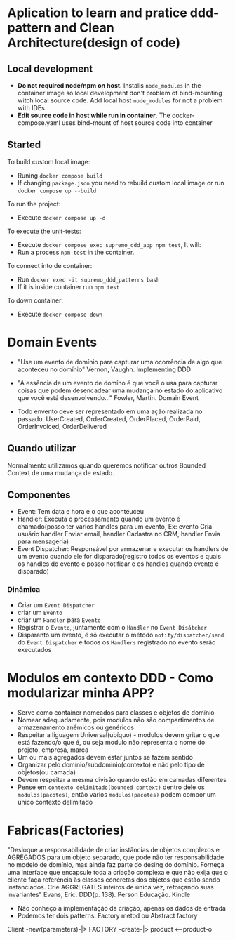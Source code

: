 # Aplication to learn and pratice ddd-pattern and Clean Architecture(design of code)

## Local development

- **Do not required node/npm on host**. Installs `node_modules` in the container image so local development don't problem of bind-mounting witch local source code. Add local host `node_modules` for not a problem with IDEs
- **Edit source code in host while run in container**. The docker-compose.yaml uses bind-mount of host source code into container

## Started

To build custom local image:

- Runing `docker compose build`
- If changing `package.json` you need to rebuild custom local image or run `docker compose up --build`

To run the project:

- Execute `docker compose up -d`

To execute the unit-tests:

- Execute `docker compose exec supremo_ddd_app npm test`, It will:
- Run a process `npm test` in the container.

To connect into de container:

- Run `docker exec -it supremo_ddd_patterns bash`
- If it is inside container run `npm test`

To down container:

- Execute `docker compose down`


# Domain Events
- "Use um evento de domínio para capturar uma ocorrência de algo que aconteceu no domínio" Vernon, Vaughn. Implementing DDD

- "A essência de um evento de domíno é que você o usa para capturar coisas que podem desencadear uma mudança no estado do aplicativo que você está desenvolvendo..."
Fowler, Martin. Domain Event

- Todo envento deve ser representado em uma ação realizada no passado. UserCreated, OrderCreated, OrderPlaced, OrderPaid, OrderInvoiced, OrderDelivered

## Quando utilizar

Normalmento utilizamos quando queremos notificar outros Bounded Context de uma mudança de estado.

## Componentes

- Event: Tem data e hora e o que aconteuceu
- Handler: Executa o processamento quando um evento é chamado(posso ter varios handles para um evento, Ex: evento Cria usuário handler Enviar email, handler Cadastra no CRM, handler Envia para mensageria)
- Event Dispatcher: Responsável por armazenar e executar os handlers de um evento quando ele for disparado(registro todos os eventos e quais os handles do evento e posso notificar e os handles quando evento é disparado)

### Dinâmica
- Criar um `Event Dispatcher`
- criar um `Evento`
- criar um `Handler` para `Evento`
- Registrar o `Evento`, juntamente com o `Handler` no `Event Disátcher`
- Disparanto um evento, é só executar o método `notify/dispatcher/send` do `Event Dispatcher` e todos os `Handlers` registrado no evento serão executados


# Modulos em contexto DDD - Como modularizar minha APP?
- Serve como container nomeados para classes e objetos de domínio
- Nomear adequadamente, pois modulos não são compartimentos de armazenamento anêmicos ou genéricos
- Respeitar a liguagem Universal(ubíquo) - modulos devem gritar o que está fazendo/o que é, ou seja modulo não representa o nome do projeto, empresa, marca
- Um ou mais agregados devem estar juntos se fazem sentido
- Organizar pelo domínio/subdomínio(contexto) e não pelo tipo de objetos(ou camada)
- Devem respeitar a mesma divisão quando estão em camadas diferentes
- Pense em `contexto delimitado(bounded context)` dentro dele os `modulos(pacotes)`, então varios `modulos(pacotes)` podem compor um único contexto delimitado



# Fabricas(Factories)
"Desloque a responsabilidade de criar instâncias de objetos complexos e AGREGADOS para um objeto separado, que pode não ter responsabilidade no modelo de domínio, mas ainda faz parte do desing do domínio. Forneça uma interface que encapsule toda a criação complexa e que não exija que o cliente faça referência às classes concretas dos objetos que estão sendo instanciados.
Crie AGGREGATES inteiros de única vez, reforçando suas invariantes"
Evans, Eric. DDD(p. 138). Person Educação. Kindle

- Não conheço a implementação da criação, apenas os dados de entrada
- Podemos ter dois patterns: Factory metod ou Abstract factory

Client -new(parameters)-|> FACTORY -create-|> product
       <--product-o

